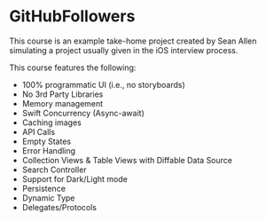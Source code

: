 #  GitHubFollowers

This course is an example take-home project created by Sean Allen simulating a project usually given in the iOS interview process.

This course features the following:
- 100% programmatic UI (i.e., no storyboards)
- No 3rd Party Libraries
- Memory management
- Swift Concurrency (Async-await)
- Caching images
- API Calls
- Empty States
- Error Handling
- Collection Views & Table Views with Diffable Data Source
- Search Controller
- Support for Dark/Light mode
- Persistence
- Dynamic Type
- Delegates/Protocols
